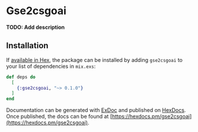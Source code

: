 # Gse2csgoai

**TODO: Add description**

## Installation

If [available in Hex](https://hex.pm/docs/publish), the package can be installed
by adding `gse2csgoai` to your list of dependencies in `mix.exs`:

```elixir
def deps do
  [
    {:gse2csgoai, "~> 0.1.0"}
  ]
end
```

Documentation can be generated with [ExDoc](https://github.com/elixir-lang/ex_doc)
and published on [HexDocs](https://hexdocs.pm). Once published, the docs can
be found at [https://hexdocs.pm/gse2csgoai](https://hexdocs.pm/gse2csgoai).

